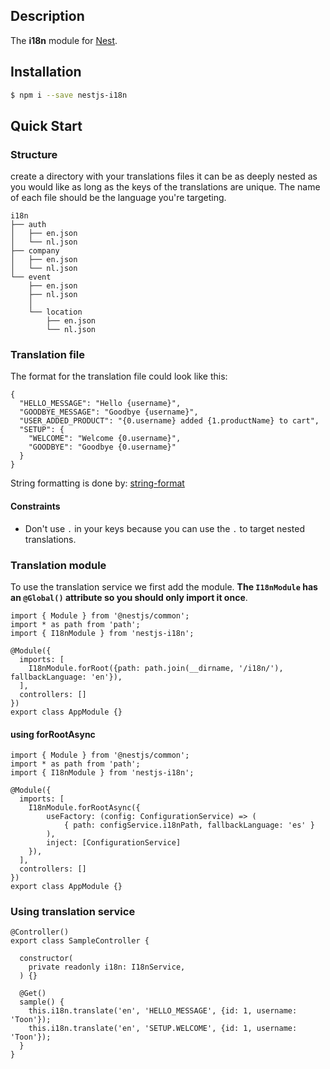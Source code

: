 ## Description

The **i18n** module for [Nest](https://github.com/nestjs/nest).

## Installation

```bash
$ npm i --save nestjs-i18n
```

## Quick Start

### Structure
create a directory with your translations files it can be as deeply nested as you would like as long as the keys of the translations are unique. The name of each file should be the language you're targeting.
```
i18n
├── auth
│   ├── en.json
│   └── nl.json
├── company
│   ├── en.json
│   └── nl.json
└── event
    ├── en.json
    ├── nl.json
    │
    └── location
        ├── en.json
        └── nl.json
```
### Translation file
The format for the translation file could look like this:
```
{
  "HELLO_MESSAGE": "Hello {username}",
  "GOODBYE_MESSAGE": "Goodbye {username}",
  "USER_ADDED_PRODUCT": "{0.username} added {1.productName} to cart",
  "SETUP": {
    "WELCOME": "Welcome {0.username}",
    "GOODBYE": "Goodbye {0.username}"
  }
}
```
String formatting is done by: [string-format](https://github.com/davidchambers/string-format)
#### Constraints
- Don't use `.` in your keys because you can use the `.` to target nested translations.


### Translation module
To use the translation service we first add the module. **The `I18nModule` has an `@Global()` attribute so you should only import it once**.
```
import { Module } from '@nestjs/common';
import * as path from 'path';
import { I18nModule } from 'nestjs-i18n';

@Module({
  imports: [
    I18nModule.forRoot({path: path.join(__dirname, '/i18n/'), fallbackLanguage: 'en'}),
  ],
  controllers: []
})
export class AppModule {}

```
#### using forRootAsync
```
import { Module } from '@nestjs/common';
import * as path from 'path';
import { I18nModule } from 'nestjs-i18n';

@Module({
  imports: [
    I18nModule.forRootAsync({ 
        useFactory: (config: ConfigurationService) => (
            { path: configService.i18nPath, fallbackLanguage: 'es' }
        ),
        inject: [ConfigurationService] 
    }),
  ],
  controllers: []
})
export class AppModule {}

```
### Using translation service
```
@Controller()
export class SampleController {

  constructor(
    private readonly i18n: I18nService,
  ) {}

  @Get()
  sample() {
    this.i18n.translate('en', 'HELLO_MESSAGE', {id: 1, username: 'Toon'});
    this.i18n.translate('en', 'SETUP.WELCOME', {id: 1, username: 'Toon'});
  }
}
```
